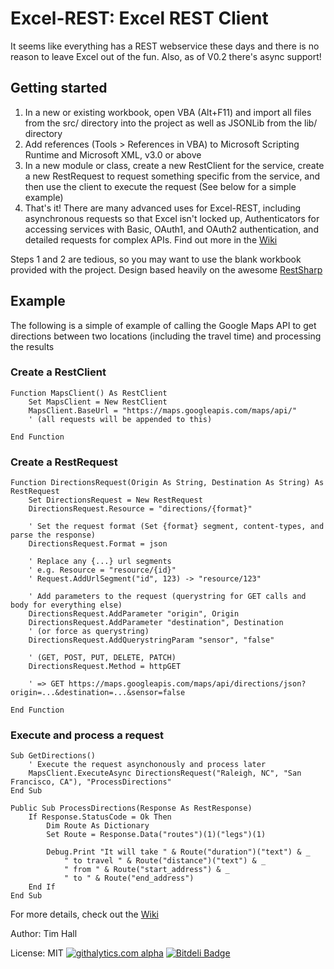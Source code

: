 Excel-REST: Excel REST Client
=============================

It seems like everything has a REST webservice these days and there is no reason to leave Excel out of the fun. Also, as of V0.2 there's async support!

Getting started
---------------

1.  In a new or existing workbook, open VBA (Alt+F11) and import all files from the src/ directory into the project as well as JSONLib from the lib/ directory
2.  Add references (Tools > References in VBA) to Microsoft Scripting Runtime and Microsoft XML, v3.0 or above
3.  In a new module or class, create a new RestClient for the service, create a new RestRequest to request something specific from the service,
    and then use the client to execute the request
    (See below for a simple example)
4.  That's it! There are many advanced uses for Excel-REST, including asynchronous requests so that Excel isn't locked up, Authenticators for accessing
    services with Basic, OAuth1, and OAuth2 authentication, and detailed requests for complex APIs. Find out more in the [Wiki](https://github.com/timhall/Excel-REST/wiki)

Steps 1 and 2 are tedious, so you may want to use the blank workbook provided with the project. Design based heavily on the awesome [RestSharp](http://restsharp.org/)

Example
-------

The following is a simple of example of calling the Google Maps API to get directions between two locations (including the travel time) and processing the results

### Create a RestClient
```VB
Function MapsClient() As RestClient
    Set MapsClient = New RestClient
    MapsClient.BaseUrl = "https://maps.googleapis.com/maps/api/"
    ' (all requests will be appended to this)
    
End Function
```

### Create a RestRequest
```VB
Function DirectionsRequest(Origin As String, Destination As String) As RestRequest
    Set DirectionsRequest = New RestRequest
    DirectionsRequest.Resource = "directions/{format}"
    
    ' Set the request format (Set {format} segment, content-types, and parse the response)
    DirectionsRequest.Format = json
    
    ' Replace any {...} url segments
    ' e.g. Resource = "resource/{id}"
    ' Request.AddUrlSegment("id", 123) -> "resource/123"
    
    ' Add parameters to the request (querystring for GET calls and body for everything else)
    DirectionsRequest.AddParameter "origin", Origin
    DirectionsRequest.AddParameter "destination", Destination
    ' (or force as querystring)
    DirectionsRequest.AddQuerystringParam "sensor", "false"
    
    ' (GET, POST, PUT, DELETE, PATCH)
    DirectionsRequest.Method = httpGET
    
    ' => GET https://maps.googleapis.com/maps/api/directions/json?origin=...&destination=...&sensor=false
    
End Function
```

### Execute and process a request
```VB
Sub GetDirections()
    ' Execute the request asynchonously and process later
    MapsClient.ExecuteAsync DirectionsRequest("Raleigh, NC", "San Francisco, CA"), "ProcessDirections"
End Sub

Public Sub ProcessDirections(Response As RestResponse)
    If Response.StatusCode = Ok Then
        Dim Route As Dictionary 
        Set Route = Response.Data("routes")(1)("legs")(1)
    
        Debug.Print "It will take " & Route("duration")("text") & _
            " to travel " & Route("distance")("text") & _
            " from " & Route("start_address") & _
            " to " & Route("end_address")
    End If
End Sub
```

For more details, check out the [Wiki](https://github.com/timhall/Excel-REST/wiki)

Author: Tim Hall

License: MIT
[![githalytics.com alpha](https://cruel-carlota.pagodabox.com/304523f72ecef00eae1840dcac0c16bd "githalytics.com")](http://githalytics.com/timhall/Excel-REST)
[![Bitdeli Badge](https://d2weczhvl823v0.cloudfront.net/timhall/Excel-REST/trend.png)](https://bitdeli.com/free "Bitdeli Badge")
